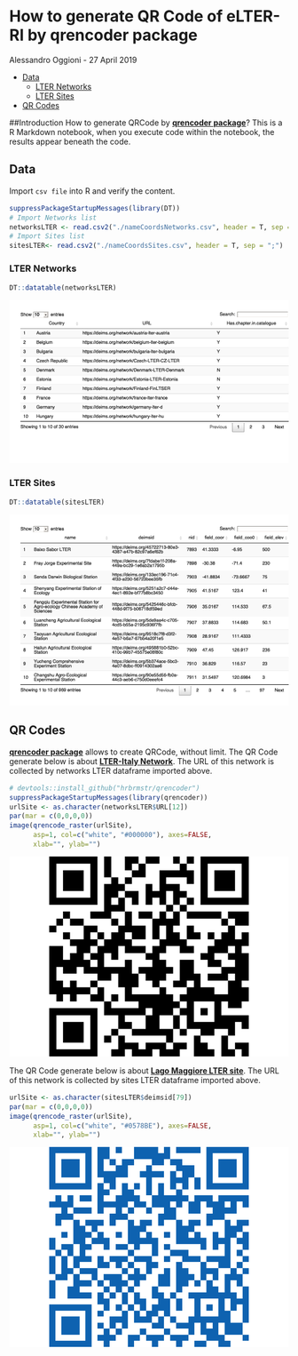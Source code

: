 How to generate QR Code of eLTER-RI by qrencoder package
================
Alessandro Oggioni - 27 April 2019

  - [Data](#data)
      - [LTER Networks](#lter-networks)
      - [LTER Sites](#lter-sites)
  - [QR Codes](#qr-codes)

\#\#Introduction How to generate QRCode by [**qrencoder
package**](https://github.com/hrbrmstr/qrencoder)? This is a R Markdown
notebook, when you execute code within the notebook, the results appear
beneath the code.

## Data

Import `csv file` into R and verify the content.

``` r
suppressPackageStartupMessages(library(DT))
# Import Networks list
networksLTER <- read.csv2("./nameCoordsNetworks.csv", header = T, sep = ",")
# Import Sites list
sitesLTER<- read.csv2("./nameCoordsSites.csv", header = T, sep = ";")
```

### LTER Networks

``` r
DT::datatable(networksLTER)
```

![](QRCodeGenerator_files/figure-gfm/LTER%20Networks%20DataTable-1.png)<!-- -->

### LTER Sites

``` r
DT::datatable(sitesLTER)
```

![](QRCodeGenerator_files/figure-gfm/LTER%20Sites%20DataTable-1.png)<!-- -->

## QR Codes

[**qrencoder package**](https://github.com/hrbrmstr/qrencoder) allows to
create QRCode, without limit. The QR Code generate below is about
[**LTER-Italy
Network**](https://deims.org/f30007c4-8a6e-4f11-ab87-569db54638fe). The
URL of this network is collected by networks LTER dataframe imported
above.

``` r
# devtools::install_github("hrbrmstr/qrencoder")
suppressPackageStartupMessages(library(qrencoder))
urlSite <- as.character(networksLTER$URL[12])
par(mar = c(0,0,0,0))
image(qrencode_raster(urlSite), 
      asp=1, col=c("white", "#000000"), axes=FALSE, 
      xlab="", ylab="")
```

![](QRCodeGenerator_files/figure-gfm/QRCODE%20Network-1.png)<!-- -->

The QR Code generate below is about [**Lago Maggiore LTER
site**](https://deims.org/f30007c4-8a6e-4f11-ab87-569db54638fe). The URL
of this network is collected by sites LTER dataframe imported above.

``` r
urlSite <- as.character(sitesLTER$deimsid[79])
par(mar = c(0,0,0,0))
image(qrencode_raster(urlSite), 
      asp=1, col=c("white", "#0578BE"), axes=FALSE, 
      xlab="", ylab="")
```

![](QRCodeGenerator_files/figure-gfm/QRCODE%20Site-1.png)<!-- -->
